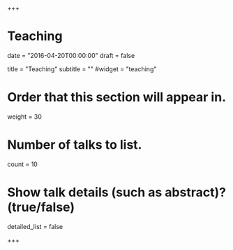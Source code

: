 +++
# Teaching

date = "2016-04-20T00:00:00"
draft = false

title = "Teaching"
subtitle = ""
#widget = "teaching"

# Order that this section will appear in.
weight = 30

# Number of talks to list.
count = 10

# Show talk details (such as abstract)? (true/false)
detailed_list = false

+++

